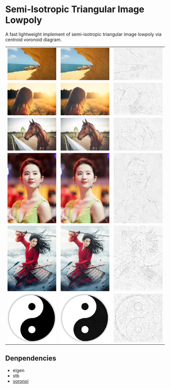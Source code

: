 # Semi-Isotropic Triangular Image Lowpoly

A fast lightweight implement of semi-isotropic triangular image lowpoly via centroid voronoid diagram.

|                           |                                                         |      |
| ------------------------------------------------ | ------------------------------------------------------- | ---- |
| <img width="512" alt="1" src="./data/1.jpeg">  | <img width="512"  src="./imgs/1lowpoly_tri.png">  | <img width="512"  src="./imgs/1lowpoly_point.png">      |
| <img width="512" alt="2" src="./data/2.jpeg">  | <img width="512"  src="./imgs/2lowpoly_tri.png">      | <img width="512"  src="./imgs/2lowpoly_point.png"> |
| <img width="512" alt="3" src="./data/3.jpeg">  | <img width="512"  src="./imgs/3lowpoly_tri.png">     | <img width="512"  src="./imgs/3lowpoly_point.png">      |
| <img width="512" alt="4" src="./data/4.jpeg">  | <img width="512"  src="./imgs/4lowpoly_tri.png">     | <img width="512"  src="./imgs/4lowpoly_point.png">      |
| <img width="512" alt="5" src="./data/5.jpeg">  | <img width="512"  src="./imgs/5lowpoly_tri.png">     | <img width="512"  src="./imgs/5lowpoly_point.png">      |
| <img width="512" alt="6" src="./data/6.jpeg">  | <img width="512"  src="./imgs/6lowpoly_tri.png">     | <img width="512"  src="./imgs/6lowpoly_point.png">      |

## Denpendencies
- eigen
- stb
- [voronoi](https://github.com/JCash/voronoi)
